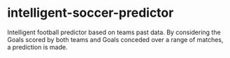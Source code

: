 # intelligent-soccer-predictor
Intelligent football predictor based on teams past data. By considering the Goals scored by both teams and Goals conceded over a range of matches, a prediction is made. 
